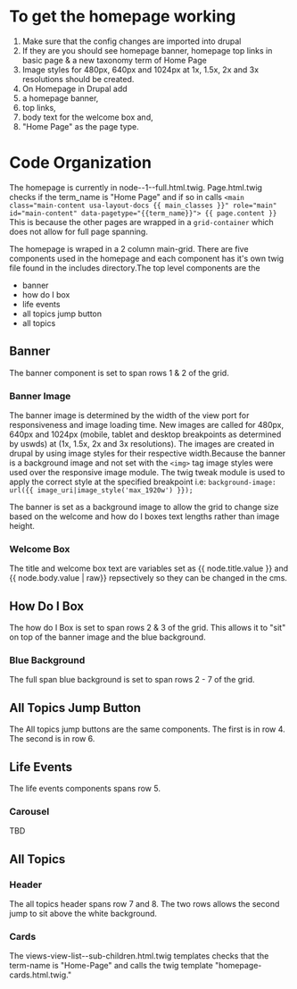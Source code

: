 # To get the homepage working
1. Make sure that the config changes are imported into drupal
  1. If they are you should see homepage banner, homepage top links in basic page & a new taxonomy term of Home Page
  2. Image styles for 480px, 640px and 1024px at 1x, 1.5x, 2x and 3x resolutions should be created.
2. On Homepage in Drupal add
  1. a homepage banner,
  2. top links,
  3. body text for the welcome box and,
  4. "Home Page" as the page type.


# Code Organization
The homepage is currently in node--1--full.html.twig. Page.html.twig checks if the term_name is "Home Page" and if so in calls 		`<main class="main-content usa-layout-docs {{ main_classes }}" role="main" id="main-content" data-pagetype="{{term_name}}">
{{ page.content }}`
This is because the other pages are wrapped in a `grid-container` which does not allow for full page spanning.

The homepage is wraped in a 2 column main-grid. There are five components used in the homepage and each component has it's own twig file found in the includes directory.The top level components are the
- banner
- how do I box
- life events
- all topics jump button
- all topics

## Banner
The banner component is set to span rows 1 & 2 of the grid.

### Banner Image
The banner image is determined by the width of the view port for responsiveness and image loading time. New images are called for 480px, 640px and 1024px (mobile, tablet and desktop breakpoints as determined by uswds) at (1x, 1.5x, 2x and 3x resolutions). The images are created in drupal by using image styles for their respective width.Because the banner is a background image and not set with the `<img>` tag image styles were used over the responsive image module. The twig tweak module is used to apply the correct style at the specified breakpoint i.e: `background-image: url({{ image_uri|image_style('max_1920w') }});`

The banner is set as a background image to allow the grid to change size based on the welcome and how do I boxes text lengths rather than image height.

### Welcome Box
The title and welcome box text are variables set as {{ node.title.value }} and {{ node.body.value | raw}} repsectively so they can be changed in the cms.

## How Do I Box
The how do I Box is set to span rows 2 & 3 of the grid. This allows it to "sit" on top of the banner image and the blue background.

### Blue Background
The full span blue background is set to span rows 2 - 7 of the grid.

## All Topics Jump Button
The All topics jump buttons are the same components. The first is in row 4. The second is in row 6.

## Life Events
The life events components spans row 5.
### Carousel
TBD



## All Topics
### Header
The all topics header spans row 7 and 8. The two rows allows the second jump to sit above the white background.

### Cards
The views-view-list--sub-children.html.twig templates checks that the term-name is "Home-Page" and calls the twig template "homepage-cards.html.twig."
